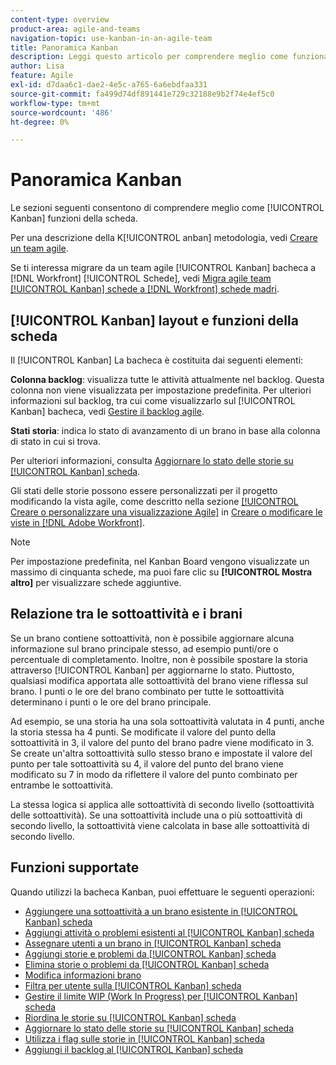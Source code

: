 ```yaml
---
content-type: overview
product-area: agile-and-teams
navigation-topic: use-kanban-in-an-agile-team
title: Panoramica Kanban
description: Leggi questo articolo per comprendere meglio come funziona la bacheca Kanban.
author: Lisa
feature: Agile
exl-id: d7daa6c1-dae2-4e5c-a765-6a6ebdfaa331
source-git-commit: fa499d74df891441e729c32188e9b2f74e4ef5c0
workflow-type: tm+mt
source-wordcount: '486'
ht-degree: 0%

---
```


# Panoramica Kanban

<!-- Audited: 01/2024 -->

Le sezioni seguenti consentono di comprendere meglio come [!UICONTROL Kanban] funzioni della scheda.

Per una descrizione della K[!UICONTROL anban] metodologia, vedi [Creare un team agile](/help/quicksilver/agile/get-started-with-agile-in-workfront/create-an-agile-team.md).

Se ti interessa migrare da un team agile [!UICONTROL Kanban] bacheca a [!DNL Workfront] [!UICONTROL Schede], vedi [Migra agile team [!UICONTROL Kanban] schede a [!DNL Workfront] schede madri](/help/quicksilver/agile/use-boards-agile-planning-tools/migrate-kanban-cards-to-boards.md).

## [!UICONTROL Kanban] layout e funzioni della scheda

Il [!UICONTROL Kanban] La bacheca è costituita dai seguenti elementi:

**Colonna backlog**: visualizza tutte le attività attualmente nel backlog. Questa colonna non viene visualizzata per impostazione predefinita. Per ulteriori informazioni sul backlog, tra cui come visualizzarlo sul [!UICONTROL Kanban] bacheca, vedi [Gestire il backlog agile](../../agile/work-in-an-agile-environment/manage-the-agile-backlog.md).

**Stati storia**: indica lo stato di avanzamento di un brano in base alla colonna di stato in cui si trova.

Per ulteriori informazioni, consulta [Aggiornare lo stato delle storie su [!UICONTROL Kanban] scheda](../../agile/use-kanban-in-an-agile-team/update-the-status-of-stories.md).

Gli stati delle storie possono essere personalizzati per il progetto modificando la vista agile, come descritto nella sezione [[!UICONTROL Creare o personalizzare una visualizzazione Agile]](/help/quicksilver/reports-and-dashboards/reports/reporting-elements/create-edit-views.md#create-or-customize-an-agile-view) in [Creare o modificare le viste in [!DNL Adobe Workfront]](/help/quicksilver/reports-and-dashboards/reports/reporting-elements/create-edit-views.md).

>[!NOTE]
>
>Per impostazione predefinita, nel Kanban Board vengono visualizzate un massimo di cinquanta schede, ma puoi fare clic su **[!UICONTROL Mostra altro]** per visualizzare schede aggiuntive.

## Relazione tra le sottoattività e i brani

Se un brano contiene sottoattività, non è possibile aggiornare alcuna informazione sul brano principale stesso, ad esempio punti/ore o percentuale di completamento. Inoltre, non è possibile spostare la storia attraverso [!UICONTROL Kanban] per aggiornarne lo stato. Piuttosto, qualsiasi modifica apportata alle sottoattività del brano viene riflessa sul brano. I punti o le ore del brano combinato per tutte le sottoattività determinano i punti o le ore del brano principale.

Ad esempio, se una storia ha una sola sottoattività valutata in 4 punti, anche la storia stessa ha 4 punti. Se modificate il valore del punto della sottoattività in 3, il valore del punto del brano padre viene modificato in 3. Se create un&#39;altra sottoattività sullo stesso brano e impostate il valore del punto per tale sottoattività su 4, il valore del punto del brano viene modificato su 7 in modo da riflettere il valore del punto combinato per entrambe le sottoattività.

La stessa logica si applica alle sottoattività di secondo livello (sottoattività delle sottoattività). Se una sottoattività include una o più sottoattività di secondo livello, la sottoattività viene calcolata in base alle sottoattività di secondo livello.

## Funzioni supportate

Quando utilizzi la bacheca Kanban, puoi effettuare le seguenti operazioni:

* [Aggiungere una sottoattività a un brano esistente in [!UICONTROL Kanban] scheda](../../agile/use-kanban-in-an-agile-team/add-a-subtask-to-an-existing-story.md)
* [Aggiungi attività o problemi esistenti al [!UICONTROL Kanban] scheda](../../agile/use-kanban-in-an-agile-team/add-existing-tasks-or-issues-to-the-kanban-board.md)
* [Assegnare utenti a un brano in [!UICONTROL Kanban] scheda](../../agile/use-kanban-in-an-agile-team/assign-users-to-a-story.md)
* [Aggiungi storie e problemi da [!UICONTROL Kanban] scheda](../../agile/use-kanban-in-an-agile-team/add-story-from-kanban-board.md)
* [Elimina storie o problemi da [!UICONTROL Kanban] scheda](../../agile/use-kanban-in-an-agile-team/delete-story-from-kanban-board.md)
* [Modifica informazioni brano](../../agile/use-kanban-in-an-agile-team/edit-story-information.md)
* [Filtra per utente sulla [!UICONTROL Kanban] scheda](../../agile/use-kanban-in-an-agile-team/filter-by-user.md)
* [Gestire il limite WIP (Work In Progress) per [!UICONTROL Kanban] scheda](../../agile/use-kanban-in-an-agile-team/work-in-progress-limit-on-the-kanban-board.md)
* [Riordina le storie su [!UICONTROL Kanban] scheda](../../agile/use-kanban-in-an-agile-team/reorder-stories-on-the-kanban-board.md)
* [Aggiornare lo stato delle storie su [!UICONTROL Kanban] scheda](../../agile/use-kanban-in-an-agile-team/update-the-status-of-stories.md)
* [Utilizza i flag sulle storie in [!UICONTROL Kanban] scheda](../../agile/use-kanban-in-an-agile-team/use-flags-on-stories.md)
* [Aggiungi il backlog al [!UICONTROL Kanban] scheda](../../agile/use-kanban-in-an-agile-team/view-the-backlog-on-the-kanban-board.md)
